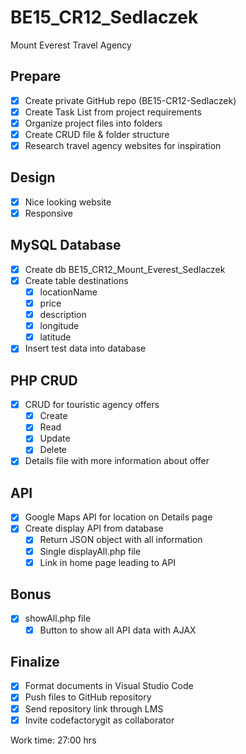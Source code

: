 # BE15_CR12_Sedlaczek
Mount Everest Travel Agency

## Prepare
- [x] Create private GitHub repo (BE15-CR12-Sedlaczek)
- [x] Create Task List from project requirements
- [x] Organize project files into folders
- [x] Create CRUD file & folder structure
- [x] Research travel agency websites for inspiration

## Design
- [x] Nice looking website
- [x] Responsive

## MySQL Database 
- [x] Create db BE15_CR12_Mount_Everest_Sedlaczek
- [x] Create table destinations
  - [x] locationName
  - [x] price 
  - [x] description
  - [x] longitude
  - [x] latitude
- [x] Insert test data into database

## PHP CRUD
- [x] CRUD for touristic agency offers
  - [x] Create
  - [x] Read
  - [x] Update
  - [x] Delete
- [x] Details file with more information about offer

## API
- [x] Google Maps API for location on Details page
- [x] Create display API from database
  - [x] Return JSON object with all information
  - [x] Single displayAll.php file
  - [x] Link in home page leading to API

## Bonus
- [x] showAll.php file
  - [x] Button to show all API data with AJAX

## Finalize
- [x] Format documents in Visual Studio Code
- [x] Push files to GitHub repository
- [x] Send repository link through LMS
- [x] Invite codefactorygit as collaborator

Work time: 27:00 hrs